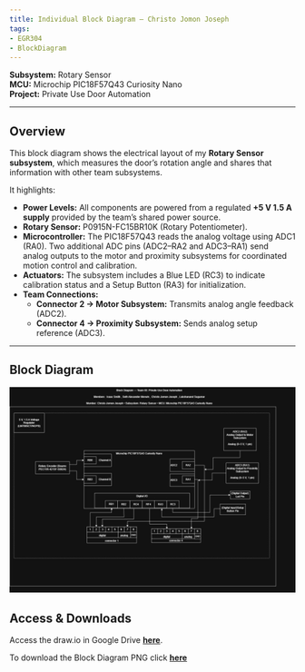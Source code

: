 ```yaml
---
title: Individual Block Diagram — Christo Jomon Joseph
tags:
- EGR304
- BlockDiagram
---
```


**Subsystem:** Rotary Sensor  
**MCU:** Microchip PIC18F57Q43 Curiosity Nano  
**Project:** Private Use Door Automation  

---

## Overview
This block diagram shows the electrical layout of my **Rotary Sensor subsystem**, which measures the door’s rotation angle and shares that information with other team subsystems.

It highlights:

- **Power Levels:** All components are powered from a regulated **+5 V 1.5 A supply** provided by the team’s shared power source.
- **Rotary Sensor:** P0915N-FC15BR10K (Rotary Potentiometer). 
- **Microcontroller:** The PIC18F57Q43 reads the analog voltage using ADC1 (RA0). Two additional ADC pins (ADC2–RA2 and ADC3–RA1) send analog outputs to the motor and proximity subsystems for coordinated motion control and calibration.
- **Actuators:** The subsystem includes a Blue LED (RC3) to indicate calibration status and a Setup Button (RA3) for initialization.
- **Team Connections:**  
  - **Connector 2 → Motor Subsystem:** Transmits analog angle feedback (ADC2).  
  - **Connector 4 → Proximity Subsystem:** Sends analog setup reference (ADC3).  

---

## Block Diagram

![Individual Block Diagram](individual-block-diagram.png)

## Access & Downloads

Access the draw.io in Google Drive **[here](https://drive.google.com/file/d/13LKkwTJjgqqxmauylCVNC0H4SzO0dGRc/view?usp=sharing)**.

To download the Block Diagram PNG click **[here](individual-block-diagram.png)**
